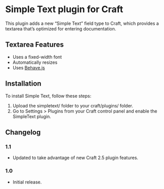 # Simple Text plugin for Craft

This plugin adds a new “Simple Text” field type to Craft, which provides a textarea that’s optimized for entering documentation.

## Textarea Features

* Uses a fixed-width font
* Automatically resizes
* Uses [Behave.js](http://jakiestfu.github.io/Behave.js/)

## Installation

To install Simple Text, follow these steps:

1.  Upload the simpletext/ folder to your craft/plugins/ folder.
2.  Go to Settings > Plugins from your Craft control panel and enable the SimpleText plugin.


## Changelog

### 1.1

* Updated to take advantage of new Craft 2.5 plugin features.

### 1.0

* Initial release.
